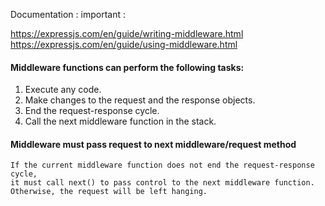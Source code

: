 
Documentation : important :   

https://expressjs.com/en/guide/writing-middleware.html  
https://expressjs.com/en/guide/using-middleware.html  

####  Middleware functions can perform the following tasks:

1. Execute any code.
2. Make changes to the request and the response objects.
3. End the request-response cycle.
4. Call the next middleware function in the stack.

#### Middleware must pass request to next middleware/request method

    If the current middleware function does not end the request-response cycle, 
    it must call next() to pass control to the next middleware function. 
    Otherwise, the request will be left hanging.
    
    
